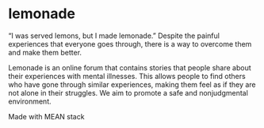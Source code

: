 # lemonade

“I was served lemons, but I made lemonade.” Despite the painful experiences that everyone goes through, there is a way to overcome them and make them better.

Lemonade is an online forum that contains stories that people share about their experiences with mental illnesses. This allows people to find others who have gone through similar experiences, making them feel as if they are not alone in their struggles. We aim to promote a safe and nonjudgmental environment.

Made with MEAN stack
